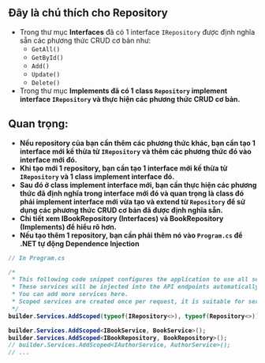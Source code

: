 ## Đây là chú thích cho Repository

- Trong thư mục <b>Interfaces</b> đã có 1 interface <code>IRepository</code> được định nghĩa sẵn các phương thức CRUD cơ
  bản như:
    - <code>GetAll()</code>
    - <code>GetById()</code>
    - <code>Add()</code>
    - <code>Update()</code>
    - <code>Delete()</code>
- Trong thư mục <b>Implements<b> đã có 1 class <code>Repository</code> implement interface <code>IRepository</code> và
  thực hiện các phương thức CRUD cơ bản.

## Quan trọng:

- Nếu repository của bạn cần thêm các phương thức khác, bạn cần tạo 1 interface mới kế thừa từ <code>IRepository</code>
  và thêm các phương thức đó vào interface mới đó.
- Khi tạo mới 1 repository, bạn cần tạo 1 interface mới kế thừa từ <code>IRepository</code> và 1 class implement
  interface đó.
- Sau đó ở class implement interface mới, bạn cần thực hiện các phương thức đã định nghĩa trong interface mới đó và quan
  trọng là
  class đó phải implement interface mới vừa tạo và extend từ <code>Repository</code> để sử dụng các phương thức CRUD cơ
  bản đã được định nghĩa sẵn.
- Chi tiết xem IBookRepository (<b>Interfaces</b>) và BookRepository (<b>Implements</b>) để hiểu rõ hơn.
- Nếu tạo thêm 1 repository, bạn cần phải thêm nó vào <code>Program.cs</code> để .NET tự động Dependence Injection

```csharp
// In Program.cs

/*
 * This following code snippet configures the application to use all services.
 * These services will be injected into the API endpoints automatically.
 * You can add more services here.
 * Scoped services are created once per request, it is suitable for services that work with the database.
 */
builder.Services.AddScoped(typeof(IRepository<>), typeof(Repository<>));

builder.Services.AddScoped<IBookService, BookService>();
builder.Services.AddScoped<IBookRepository, BookRepository>();
// builder.Services.AddScoped<IAuthorService, AuthorService>();
// ...

```